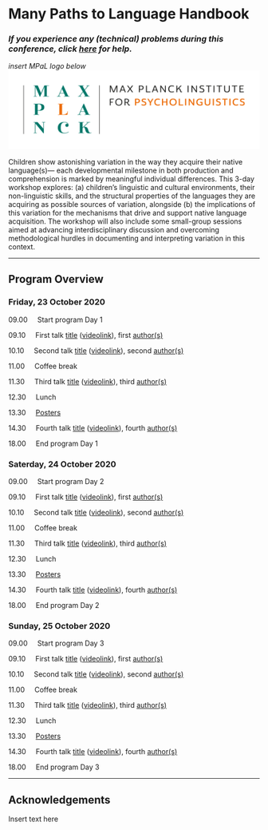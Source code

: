 # Many Paths to Language Handbook

### *If you experience any (technical) problems during this conference, click [here](./mpal/troubleshooting) for help.*

*insert MPaL logo below* <!-- Also keep mpi logo? -->
![insert MPaL image here](./mpal/MPIfPL_logo_regular.png)

Children show astonishing variation in the way they acquire their native language(s)—
each developmental milestone in both production and comprehension is marked by
meaningful individual differences. This 3-day workshop explores: (a) children’s
linguistic and cultural environments, their non-linguistic skills, and the structural
properties of the languages they are acquiring as possible sources of variation, alongside (b) the implications of this variation for the mechanisms that drive and support
native language acquisition. The workshop will also include some small-group sessions aimed at advancing interdisciplinary discussion and overcoming methodological
hurdles in documenting and interpreting variation in this context.

---

## Program Overview

### Friday, 23 October 2020
09.00 &nbsp;&nbsp;&nbsp; Start program Day 1

09.10 &nbsp;&nbsp;&nbsp; First talk [title](./mpal/abstracts#title-of-talk-one-day-one) ([videolink](./mpal/video)), first [author(s)](./mpal/authors)

10.10 &nbsp;&nbsp;&nbsp; Second talk [title](./mpal/abstracts#title-of-talk-two-day-one) ([videolink](./mpal/video)), second [author(s)](./mpal/authors)

11.00 &nbsp;&nbsp;&nbsp; Coffee break

11.30 &nbsp;&nbsp;&nbsp; Third talk [title](./mpal/abstracts#title-of-talk-three-day-one) ([videolink](./mpal/video)), third [author(s)](./mpal/authors)

12.30 &nbsp;&nbsp;&nbsp; Lunch

13.30 &nbsp;&nbsp;&nbsp; [Posters](./mpal/poster-overview)

14.30 &nbsp;&nbsp;&nbsp; Fourth talk [title](./mpal/abstracts#title-of-talk-four-day-one) ([videolink](./mpal/video)), fourth [author(s)](./mpal/authors)

18.00 &nbsp;&nbsp;&nbsp; End program Day 1

### Saterday, 24 October 2020
09.00 &nbsp;&nbsp;&nbsp; Start program Day 2

09.10 &nbsp;&nbsp;&nbsp; First talk [title](./mpal/abstracts#title-of-talk-one-day-two) ([videolink](./mpal/video)), first [author(s)](./mpal/authors)

10.10 &nbsp;&nbsp;&nbsp; Second talk [title](./mpal/abstracts#title-of-talk-two-day-two) ([videolink](./mpal/video)), second [author(s)](./mpal/authors)

11.00 &nbsp;&nbsp;&nbsp; Coffee break

11.30 &nbsp;&nbsp;&nbsp; Third talk [title](./mpal/abstracts#title-of-talk-three-day-two) ([videolink](./mpal/video)), third [author(s)](./mpal/authors)

12.30 &nbsp;&nbsp;&nbsp; Lunch

13.30 &nbsp;&nbsp;&nbsp; [Posters](./mpal/poster-overview)

14.30 &nbsp;&nbsp;&nbsp; Fourth talk [title](./mpal/abstracts#title-of-talk-four-day-two) ([videolink](./mpal/video)), fourth [author(s)](./mpal/authors)

18.00 &nbsp;&nbsp;&nbsp; End program Day 2

### Sunday, 25 October 2020
09.00 &nbsp;&nbsp;&nbsp; Start program Day 3

09.10 &nbsp;&nbsp;&nbsp; First talk [title](./mpal/abstracts#title-of-talk-one-day-three) ([videolink](./mpal/video)), first [author(s)](./mpal/authors)

10.10 &nbsp;&nbsp;&nbsp; Second talk [title](./mpal/abstracts#title-of-talk-two-day-thre) ([videolink](./mpal/video)), second [author(s)](./mpal/authors)

11.00 &nbsp;&nbsp;&nbsp; Coffee break

11.30 &nbsp;&nbsp;&nbsp; Third talk [title](./mpal/abstracts#title-of-talk-three-day-thre) ([videolink](./mpal/video)), third [author(s)](./mpal/authors)

12.30 &nbsp;&nbsp;&nbsp; Lunch

13.30 &nbsp;&nbsp;&nbsp; [Posters](./mpal/poster-overview)

14.30 &nbsp;&nbsp;&nbsp; Fourth talk [title](./mpal/abstracts#title-of-talk-four-day-thre) ([videolink](./mpal/video)), fourth [author(s)](./mpal/authors)

18.00 &nbsp;&nbsp;&nbsp; End program Day 3

---

## Acknowledgements

Insert text here

